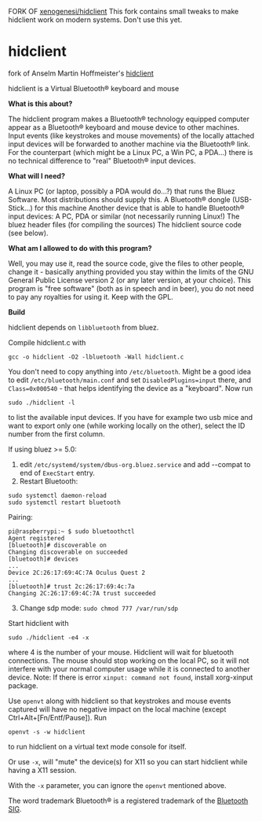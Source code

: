 FORK OF [xenogenesi/hidclient](https://github.com/xenogenesi/hidclient)
This fork contains small tweaks to make hidclient work on modern systems. Don't use this yet.
# hidclient
fork of Anselm Martin Hoffmeister's [hidclient](http://anselm.hoffmeister.be/computer/hidclient/index.html.en)

hidclient is a Virtual Bluetooth® keyboard and mouse

**What is this about?**

The hidclient program makes a Bluetooth® technology equipped computer appear as a Bluetooth® keyboard and mouse device to other machines. Input events (like keystrokes and mouse movements) of the locally attached input devices will be forwarded to another machine via the Bluetooth® link.
For the counterpart (which might be a Linux PC, a Win PC, a PDA...) there is no technical difference to "real" Bluetooth® input devices.

**What will I need?**

A Linux PC (or laptop, possibly a PDA would do...?) that runs the Bluez Software.
Most distributions should supply this.
A Bluetooth® dongle (USB-Stick...) for this machine
Another device that is able to handle Bluetooth® input devices: A PC, PDA or similar (not necessarily running Linux!)
The bluez header files (for compiling the sources)
The hidclient source code (see below).

**What am I allowed to do with this program?**

Well, you may use it, read the source code, give the files to other people, change it - basically anything provided you stay within the limits of the GNU General Public License version 2 (or any later version, at your choice).
This program is "free software" (both as in speech and in beer), you do not need to pay any royalties for using it. Keep with the GPL.

**Build**

hidclient depends on `libbluetooth` from bluez.

Compile hidclient.c with

    gcc -o hidclient -O2 -lbluetooth -Wall hidclient.c
    
You don't need to copy anything into `/etc/bluetooth`. Might be a good idea to edit `/etc/bluetooth/main.conf` and set `DisabledPlugins=input` there, and `Class=0x000540` - that helps identifying the device as a "keyboard".
Now run

    sudo ./hidclient -l
    
to list the available input devices. If you have for example two usb mice and want to export only one (while working locally on the other), select the ID number from the first column.

If using bluez >= 5.0:
1. edit `/etc/systemd/system/dbus-org.bluez.service` and add --compat to end of `ExecStart` entry.
2. Restart Bluetooth:
```
sudo systemctl daemon-reload
sudo systemctl restart bluetooth
```

Pairing:

```
pi@raspberrypi:~ $ sudo bluetoothctl
Agent registered
[bluetooth]# discoverable on
Changing discoverable on succeeded
[bluetooth]# devices
...
Device 2C:26:17:69:4C:7A Oculus Quest 2
...
[bluetooth]# trust 2c:26:17:69:4c:7a
Changing 2C:26:17:69:4C:7A trust succeeded
```

3. Change sdp mode: `sudo chmod 777 /var/run/sdp`

Start hidclient with

    sudo ./hidclient -e4 -x
    
where 4 is the number of your mouse. Hidclient will wait for bluetooth connections. The mouse should stop working on the local PC, so it will not interfere with your normal computer usage while it is connected to another device.
Note: If there is error `xinput: command not found`, install xorg-xinput package.

Use `openvt` along with hidclient so that keystrokes and mouse events captured will have no negative impact on the local machine (except Ctrl+Alt+[Fn/Entf/Pause]).
Run

    openvt -s -w hidclient
    
 to run hidclient on a virtual text mode console for itself.

Or use `-x`, will "mute" the device(s) for X11 so you can start hidclient while having a X11 session.

With the `-x` parameter, you can ignore the `openvt` mentioned above.


The word trademark Bluetooth® is a registered trademark of the [Bluetooth SIG](http://www.bluetooth.org).
